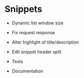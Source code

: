 
# Snippets

- Dynamic list window size
- Fix request response
- Alter highlight of title/description
- Edit snippet header split

- Tests
- Documentation
